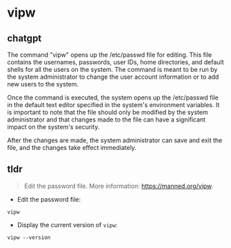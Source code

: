 # vipw 
## chatgpt 
The command "vipw" opens up the /etc/passwd file for editing. This file contains the usernames, passwords, user IDs, home directories, and default shells for all the users on the system. The command is meant to be run by the system administrator to change the user account information or to add new users to the system.

Once the command is executed, the system opens up the /etc/passwd file in the default text editor specified in the system's environment variables. It is important to note that the file should only be modified by the system administrator and that changes made to the file can have a significant impact on the system's security.

After the changes are made, the system administrator can save and exit the file, and the changes take effect immediately. 

## tldr 
 
> Edit the password file.
> More information: <https://manned.org/vipw>.

- Edit the password file:

`vipw`

- Display the current version of `vipw`:

`vipw --version`
